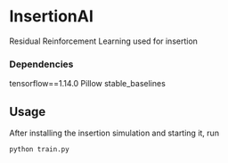 # InsertionAI
Residual Reinforcement Learning used for insertion

### Dependencies
  
tensorflow==1.14.0
Pillow
stable_baselines

## Usage
After installing the insertion simulation and starting it, run 
```
python train.py
```
